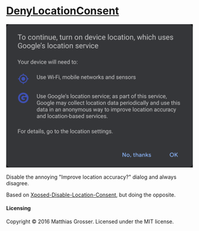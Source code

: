 # [DenyLocationConsent](http://repo.xposed.info/module/org.brainkiller.xposed.denylocationconsent)

![Improve location accuracy](https://raw.githubusercontent.com/mtgrosser/DenyLocationConsent/master/gfx/location_accuracy.png)

Disable the annoying "Improve location accuracy?" dialog and always disagree.

Based on [Xposed-Disable-Location-Consent](https://github.com/MohammadAG/Xposed-Disable-Location-Consent), but doing the opposite.

#### Licensing
Copyright &copy; 2016 Matthias Grosser. Licensed under the MIT license.
